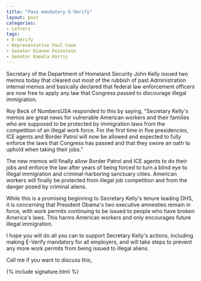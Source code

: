 ```yaml
---
title: "Pass mandatory E-Verify"
layout: post
categories:
- Letters
tags:
- E-Verify
- Representative Paul Cook
- Senator Dianne Feinstein
- Senator Kamala Harris
---
```


Secretary of the Department of Homeland Security John Kelly issued two memos today that cleared out most of the rubbish of past Administration internal memos and basically declared that federal law enforcement officers are now free to apply any law that Congress passed to discourage illegal immigration.

Roy Beck of NumbersUSA responded to this by saying, "Secretary Kelly's memos are great news for vulnerable American workers and their families who are supposed to be protected by immigration laws from the competition of an illegal work force. For the first time in five presidencies, ICE agents and Border Patrol will now be allowed and expected to fully enforce the laws that Congress has passed and that they swore an oath to uphold when taking their jobs."

The new memos will finally allow Border Patrol and ICE agents to do their jobs and enforce the law after years of being forced to turn a blind eye to illegal immigration and criminal-harboring sanctuary cities. American workers will finally be protected from illegal job competition and from the danger posed by criminal aliens.

While this is a promising beginning to Secretary Kelly's tenure leading DHS, it is concerning that President Obama's two executive amnesties remain in force, with work permits continuing to be issued to people who have broken America's laws. This harms American workers and only encourages future illegal immigration.

I hope you will do all you can to support Secretary Kelly's actions, including making E-Verify mandatory for all employers, and will take steps to prevent any more work permits from being issued to illegal aliens.

Call me if you want to discuss this,

{% include signature.html %}
